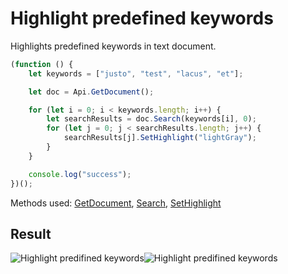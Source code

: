 # Highlight predefined keywords

Highlights predefined keywords in text document.

```ts
(function () {
    let keywords = ["justo", "test", "lacus", "et"];

    let doc = Api.GetDocument();

    for (let i = 0; i < keywords.length; i++) {
        let searchResults = doc.Search(keywords[i], 0);
        for (let j = 0; j < searchResults.length; j++) {
            searchResults[j].SetHighlight("lightGray");
        }
    }

    console.log("success");
})();
```

Methods used: [GetDocument](/docs/office-api/usage-api/text-document-api/Api/Methods/GetDocument.md), [Search](/docs/office-api/usage-api/text-document-api/ApiDocument/Methods/Search.md), [SetHighlight](/docs/office-api/usage-api/text-document-api/ApiTextPr/Methods/SetHighlight.md)

## Result

<!-- imgpath -->

![Highlight predifined keywords](/assets/images/plugins/highlight-predefined-keywords.png#gh-light-mode-only)![Highlight predifined keywords](/assets/images/plugins/highlight-predefined-keywords.dark.png#gh-dark-mode-only)